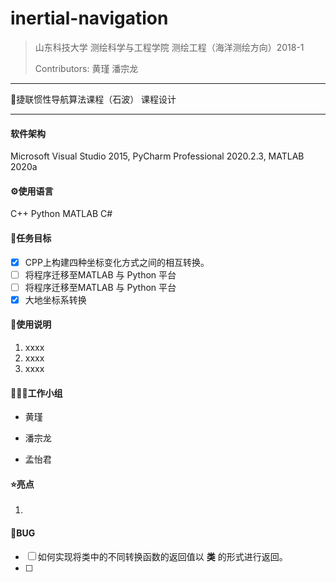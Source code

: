 # inertial-navigation

> 山东科技大学 测绘科学与工程学院 测绘工程（海洋测绘方向）2018-1 
>
> Contributors: 黄瑾 潘宗龙

---

:school:捷联惯性导航算法课程（石波） 课程设计

---

#### 软件架构

Microsoft Visual Studio 2015, PyCharm Professional 2020.2.3, MATLAB 2020a

#### :gear:使用语言

C++	Python	MATLAB 	C#

#### :1st_place_medal:任务目标

* [x] CPP上构建四种坐标变化方式之间的相互转换。
* [ ] 将程序迁移至MATLAB 与 Python 平台
* [ ] 将程序迁移至MATLAB 与 Python 平台
* [x] 大地坐标系转换

#### :email:使用说明

1.  xxxx
2.  xxxx
3.  xxxx

#### :family_man_man_girl:工作小组

- 黄瑾

- 潘宗龙

- 孟怡君


#### :star:亮点

1.  

#### :bug:BUG

* [ ] 如何实现将类中的不同转换函数的返回值以 **类** 的形式进行返回。
* [ ] 
